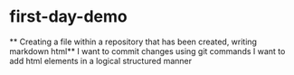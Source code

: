 # first-day-demo
** Creating a file within a repository that has been created, writing markdown html**
I want to commit changes using git commands 
I want to add html elements in a logical structured manner
